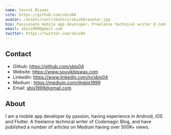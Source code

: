 ```yaml
---
name: Souvik Biswas
site: https://github.com/sbis04
avatar: /assets/contributors/sbis04/avatar.jpg
bio: Passionate mobile app developer, Freelance technical writer @ Codemagic
email: sbis1999@gmail.com
twitter: https://twitter.com/sbis04
---
```


## Contact

- Github: <https://github.com/sbis04>
- Website: <https://www.souvikbiswas.com>
- LinkedIn: <https://www.linkedin.com/in/sbis04>
- Medium : <https://medium.com/@sbis1999>
- Email: <sbis1999@gmail.com>

## About

I am a mobile app developer by passion,
having experience in Android, iOS and Flutter.
A freelance technical writer of Codemagic Blog,
and have published a number of articles on Medium
having over 500K+ views.
